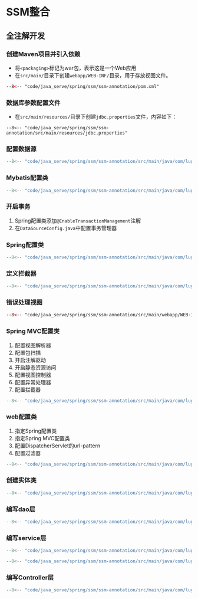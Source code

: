 # SSM整合

## 全注解开发

### 创建Maven项目并引入依赖

- 将`<packaging>`标记为war包，表示这是一个Web应用
- 在`src/main/`目录下创建`webapp/WEB-INF/`目录，用于存放视图文件。

``` xml title="pom.xml"
--8<-- "code/java_serve/spring/ssm/ssm-annotation/pom.xml"
```

### 数据库参数配置文件

- 在`src/main/resources/`目录下创建`jdbc.properties`文件，内容如下：

``` properties title="jdbc.properties"
--8<-- "code/java_serve/spring/ssm/ssm-annotation/src/main/resources/jdbc.properties"
```

### 配置数据源

``` java title="DataSourceConfig.java"
--8<-- "code/java_serve/spring/ssm/ssm-annotation/src/main/java/com/luguosong/config/DataSourceConfig.java"
```

### Mybatis配置类

``` java title="MyBatisConfig.java"
--8<-- "code/java_serve/spring/ssm/ssm-annotation/src/main/java/com/luguosong/config/MyBatisConfig.java"
```

### 开启事务

1. Spring配置类添加`@EnableTransactionManagement`注解
2. 在`DataSourceConfig.java`中配置事务管理器

### Spring配置类

``` java title="SpringConfig.java"
--8<-- "code/java_serve/spring/ssm/ssm-annotation/src/main/java/com/luguosong/config/SpringConfig.java"
```

### 定义拦截器

``` java title="MyInterceptor.java"
--8<-- "code/java_serve/spring/ssm/ssm-annotation/src/main/java/com/luguosong/interceptor/MyInterceptor.java"
```

### 错误处理视图

``` html title="html"
--8<-- "code/java_serve/spring/ssm/ssm-annotation/src/main/webapp/WEB-INF/thymeleaf/error.html"
```

### Spring MVC配置类

1. 配置视图解析器
2. 配置包扫描
3. 开启注解驱动
4. 开启静态资源访问
5. 配置视图控制器
6. 配置异常处理器
7. 配置拦截器

``` java title="SpringMvcConfig.java"
--8<-- "code/java_serve/spring/ssm/ssm-annotation/src/main/java/com/luguosong/config/SpringMvcConfig.java"
```

### web配置类

1. 指定Spring配置类
2. 指定Spring MVC配置类
3. 配置DispatcherServlet的url-pattern
4. 配置过滤器

``` java title="WebAppInitialize.java"
--8<-- "code/java_serve/spring/ssm/ssm-annotation/src/main/java/com/luguosong/config/WebAppInitialize.java"
```

### 创建实体类

``` java title="User.java"
--8<-- "code/java_serve/spring/ssm/ssm-annotation/src/main/java/com/luguosong/bean/User.java"
```

### 编写dao层

``` java title="UserDao.java"
--8<-- "code/java_serve/spring/ssm/ssm-annotation/src/main/java/com/luguosong/dao/UserDao.java"
```

### 编写service层

``` java title="UserService.java"
--8<-- "code/java_serve/spring/ssm/ssm-annotation/src/main/java/com/luguosong/service/UserService.java"
```

``` java title="UserServiceImpl.java"
--8<-- "code/java_serve/spring/ssm/ssm-annotation/src/main/java/com/luguosong/service/impl/UserServiceImpl.java"
```

### 编写Controller层

``` java title="UserController.java"
--8<-- "code/java_serve/spring/ssm/ssm-annotation/src/main/java/com/luguosong/controller/UserController.java"
```

